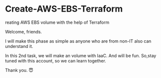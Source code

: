 # Create-AWS-EBS-Terraform
reating AWS EBS volume with the help of Terraform

Welcome, friends.

I will make this phase as simple as anyone who are from non-IT also can understand it.

In this 2nd task, we will make an volume with IaaC. And will be fun.
So,stay tuned with this account, so we can learn together.

Thank you. 😇

